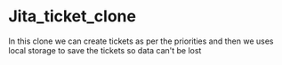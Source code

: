 # Jita_ticket_clone
In this clone we can create tickets as per the priorities and
then we uses local storage to save the tickets so data can't be lost 
